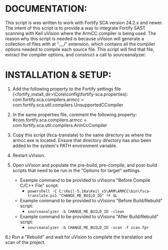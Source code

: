 # DOCUMENTATION:

This script is was written to work with Fortify SCA version 24.2.x and newer.
The intent of this script is to provide a way to integrate Fortify SAST scanning 
with Keil uVision where the ArmCC compiler is being used.
The reason why this script is needed is because uVision will generate a collection
of files with at ".__i" extension, which contains all the compiler options needed
to compile each source file. This script will find that file, extract the compiler
options, and construct a call to sourceanalyzer.

# INSTALLATION & SETUP:

1. Add the following property to the Fortify settings file (<fortify_install_dir>\Core\config\fortify-sca.properties):
    com.fortify.sca.compilers.armcc  = com.fortify.sca.util.compilers.UnsupportedCCompiler

2. In the same properties file, comment the following property:
    #com.fortify.sca.compilers.armcc  = com.fortify.sca.util.compilers.ArmCcCompiler
3. Copy this script (fsca-translate) to the same directory as where the armcc.exe
    is located. Ensure that directory directory has also been added to the system's
    PATH environment variable.
4. Restart uVision.
5. Open uVision and populate the pre-build, pre-compile, and post-build scripts 
    that need to be run in the "Options for target" settings.
   - Example command to be provided to uVisions "Before Compile C/C++ File" script:
     - `powershell -C C:\Keil-5.18a\Keil_v5\ARM\ARMCC\bin\fsca-translate.ps1 "CHANGE_ME_BUILD_ID" !F $L`
   - Example command to be provided to uVisions "Before Build/Rebuild" script:
     - `sourceanalyzer -b CHANGE_ME_BUILD_ID -clean`
   - Example command to be provided to uVisions "After Build/Rebuild" script:
     - `sourceanalyzer -b CHANGE_ME_BUILD_ID -scan -f scan.fpr`

6.) Run a "Rebuild" and wait for uVision to complete the translation and scan of
    the project.

